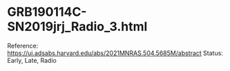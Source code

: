 # GRB190114C-SN2019jrj_Radio_3.html

Reference: https://ui.adsabs.harvard.edu/abs/2021MNRAS.504.5685M/abstract
Status: Early, Late, Radio